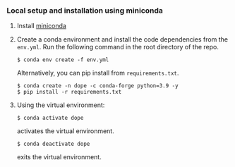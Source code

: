 ### Local setup and installation using miniconda
1) Install [miniconda](https://docs.conda.io/en/latest/miniconda.html)

2) Create a conda environment and install the code dependencies from the `env.yml`. Run the following command in the root directory of the repo.
    ```
    $ conda env create -f env.yml
    ```

    Alternatively, you can pip install from `requirements.txt`.

    ```
    $ conda create -n dope -c conda-forge python=3.9 -y
    $ pip install -r requirements.txt 
    ```
3) Using the virtual environment:

    ```
    $ conda activate dope
    ```
    activates the virtual environment.

    ```
    $ conda deactivate dope
    ``` 
    exits the virtual environment.

